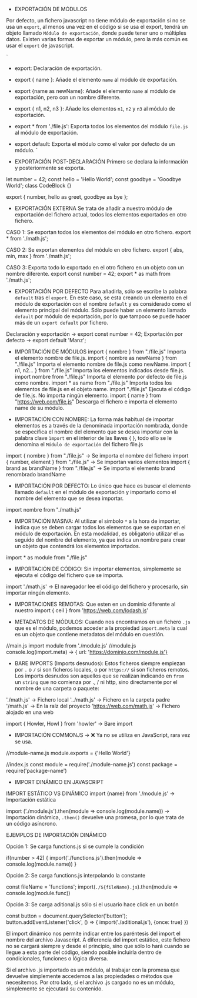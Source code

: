 - EXPORTACIÓN DE MÓDULOS

Por defecto, un fichero javascript no tiene módulo de exportación si no se usa un `export`, al menos una vez en el código si se usa el export, tendrá un objeto llamado `Módulo de exportación`, donde puede tener uno o múltiples datos. Existen varias formas de exportar un módulo, pero la más común es usar el `export` de javascript.

`

- export: Declaración de exportación.
- export { name }: Añade el elemento `name` al módulo de exportación.
- export {name as newName}: Añade el elemento `name` al módulo de exportación, pero con un nombre diferente.
- export { n1, n2, n3 }: Añade los elementos `n1`, `n2` y `n3` al módulo de exportación.
- export \* from './file.js': Exporta todos los elementos del módulo `file.js` al módulo de exportación.
- export default: Exporta el módulo como el valor por defecto de un módulo.
  `

- EXPORTACIÓN POST-DECLARACIÓN
  Primero se declara la información y posteriormente se exporta.

let number = 42;
const hello = 'Hello World';
const goodbye = 'Goodbye World';
class CodeBlock {}

export { number, hello as greet, goodbye as bye };

- EXPORTACIÓN EXTERNA
  Se trata de añadir a nuestro módulo de exportación del fichero actual, todos los elementos exportados en otro fichero.

CASO 1: Se exportan todos los elementos del módulo en otro fichero.
export \* from './math.js';

CASO 2: Se exportan elementos del módulo en otro fichero.
export { abs, min, max } from './math.js';

CASO 3: Exporta todo lo exportado en el otro fichero en un objeto con un nombre diferente.
export const number = 42;
export \* as math from './math.js';

- EXPORTACIÓN POR DEFECTO
  Para añadirla, sólo se escribe la palabra `default` tras el `export`. En este caso, se esta creando un elemento en el módulo de exportación con el nombre `default` y es considerado como el elemento principal del módulo. Sólo puede haber un elemento llamado `default` por módulo de exportación, por lo que tampoco se puede hacer más de un `export default` por fichero.

Declaración y exportación -> export const number = 42;
Exportación por defecto -> export default 'Manz';

- IMPORTACIÓN DE MÓDULOS
  import { nombre } from "./file.js" Importa el elemento nombre de file.js.
  import { nombre as newName } from "./file.js" Importa el elemento nombre de file.js como newName.
  import { n1, n2... } from "./file.js" Importa los elementos indicados desde file.js.
  import nombre from "./file.js" Importa el elemento por defecto de file.js como nombre.
  import \* as name from "./file.js" Importa todos los elementos de file.js en el objeto name.
  import "./file.js" Ejecuta el código de file.js. No importa ningún elemento.
  import { name } from "https://web.com/file.js" Descarga el fichero e importa el elemento name de su módulo.

- IMPORTACIÓN CON NOMBRE: La forma más habitual de importar elementos es a través de la denominada importación nombrada, donde se especifica el nombre del elemento que se desea importar con la palabra clave `ìmport` en el interior de las llaves { }, todo ello se le denomina el `Módulo de exportación` del fichero file.js

import { nombre } from "./file.js" -> Se importa el nombre del fichero
import { number, element } from "./file.js" -> Se importan varios elementos
import { brand as brandName } from "./file.js" -> Se importa el elemento brand renombrado brandName

- IMPORTACIÓN POR DEFECTO: Lo único que hace es buscar el elemento llamado `default` en el módulo de exportación y importarlo como el nombre del elemento que se desea importar.

import nombre from "./math.js"

- IMPORTACIÓN MASIVA: Al utilizar el símbolo `*` a la hora de importar, indica que se deben cargar todos los elementos que se exportan en el módulo de exportación. En esta modalidad, es obligatorio utilizar el `as` seguido del nombre del elemento, ya que indica un nombre para crear un objeto que contendrá los elementos importados.

import \* as module from "./file.js"

- IMPORTACIÓN DE CÓDIGO: Sin importar elementos, simplemente se ejecuta el código del fichero que se importa.

import './math.js' -> El navegador lee el código del fichero y procesarlo, sin importar ningún elemento.

- IMPORTACIONES REMOTAS: Que esten en un dominio diferente al nuestro
  import { ceil } from 'https://web.com/lodash.js'

- METADATOS DE MÓDULOS: Cuando nos encontramos en un fichero `.js` que es el módulo, podemos acceder a la propiedad `import.meta` la cual es un objeto que contiene metadatos del módulo en cuestión.

//main.js
import module from './module.js'
//module.js
console.log(import.meta) -> { url: 'https://dominio.com/module.js'}

- BARE IMPORTS (Imports desnudos): Estos ficheros siempre empiezan por `.` o `/` si son ficheros locales, o por `https://` si son ficheros remotos. Los imports desnudos son aquellos que se realizan indicando en `from` un `string` que no comienza por ., / ni http, sino directamente por el nombre de una carpeta o paquete:

'./math.js' -> Fichero local
'../math.js' -> Fichero en la carpeta padre
'/math.js' -> En la raíz del proyecto
'https://web.com/math.js' -> Fichero alojado en una web

import { Howler, Howl } from 'howler' -> Bare import

- IMPORTACIÓN COMMONJS -> ❌ Ya no se utiliza en JavaScript, rara vez se usa.

//module-name.js
module.exports = {'Hello World'}

//index.js
const module = require('./module-name.js')
const package = require('package-name')

- IMPORT DINÁMICO EN JAVASCRIPT

IMPORT ESTÁTICO VS DINÁMICO
import {name} from './module.js' -> Importación estática

import ('./module.js').then(module => console.log(module.name)) -> Importación dinámica, `.then()` devuelve una promesa, por lo que trata de un código asíncrono.

EJEMPLOS DE IMPORTACIÓN DINÁMICO

Opción 1: Se carga functions.js si se cumple la condición

if(number > 42) {
import('./functions.js').then(module => console.log(module.name))
}

Opción 2: Se carga functions.js interpolando la constante

const fileName = 'functions';
import(`./${fileName}.js`).then(module => console.log(module.func))

Opción 3: Se carga aditional.js sólo si el usuario hace click en un botón

const button = document.querySelector('button');
button.addEventListener('click', () => {
import('./aditional.js'), {once: true}
})

El import dinámico nos permite indicar entre los paréntesis del import el nombre del archivo Javascript. A diferencia del import estático, este fichero no se cargará siempre y desde el principio, sino que sólo lo hará cuando se llegue a esta parte del código, siendo posible incluirla dentro de condicionales, funciones o lógica diversa.

Si el archivo .js importado es un módulo, al trabajar con la promesa que devuelve simplemente accedemos a las propiedades o métodos que necesitemos. Por otro lado, si el archivo .js cargado no es un módulo, simplemente se ejecutará su contenido.

